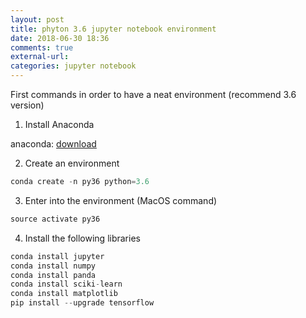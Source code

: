 ```yaml
---
layout: post
title: phyton 3.6 jupyter notebook environment
date: 2018-06-30 18:36
comments: true
external-url:
categories: jupyter notebook
---
```


First commands in order to have a neat environment (recommend 3.6 version)

1. Install Anaconda 

anaconda: [download](https://www.anaconda.com/download/#macos)

2. Create an environment

```python
conda create -n py36 python=3.6
```

3. Enter into the environment (MacOS command)

```python
source activate py36
```

4. Install the following libraries

```python
conda install jupyter
conda install numpy
conda install panda
conda install sciki-learn
conda install matplotlib
pip install --upgrade tensorflow
```


